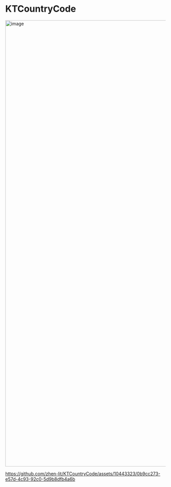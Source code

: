 # KTCountryCode


<img width="1400" alt="image" src="https://github.com/zhen-lit/KTCountryCode/assets/10443323/d7147173-30db-4a1a-9e7c-2c23cb0c5299">


https://github.com/zhen-lit/KTCountryCode/assets/10443323/0b9cc273-e57d-4c93-92c0-5d9b8dfb4a6b

